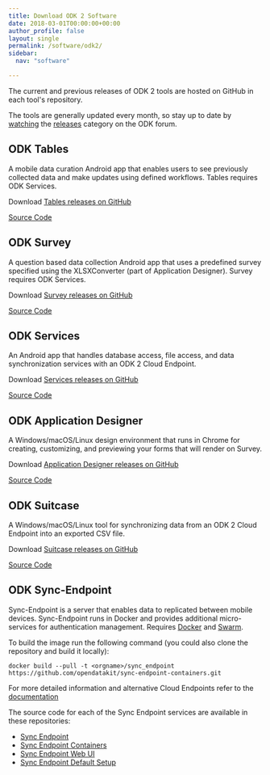 ```yaml
---
title: Download ODK 2 Software
date: 2018-03-01T00:00:00+00:00
author_profile: false
layout: single
permalink: /software/odk2/
sidebar:
  nav: "software"

---
```


The current and previous releases of ODK 2 tools are hosted on GitHub in each tool's repository. 

The tools are generally updated every month, so stay up to date by [watching](https://forum.opendatakit.org/t/9066) the [releases](https://forum.opendatakit.org/c/releases) category on the ODK forum.

## ODK Tables
A mobile data curation Android app that enables users to see previously collected data and make updates using defined workflows. Tables requires ODK Services.

Download [Tables releases on GitHub](https://github.com/opendatakit/tables/releases)

[Source Code](https://github.com/opendatakit/tables)

## ODK Survey
A question based data collection Android app that uses a predefined survey specified using the XLSXConverter (part of Application Designer). Survey requires ODK Services.

Download [Survey releases on GitHub](https://github.com/opendatakit/survey/releases)

[Source Code](https://github.com/opendatakit/survey)

## ODK Services
An Android app that handles database access, file access, and data synchronization services with an ODK 2 Cloud Endpoint. 

Download [Services releases on GitHub](https://github.com/opendatakit/services/releases)

[Source Code](https://github.com/opendatakit/services)

## ODK Application Designer
A  Windows/macOS/Linux design environment that runs in Chrome for creating, customizing, and previewing your forms that will render on Survey. 

Download [Application Designer releases on GitHub](https://github.com/opendatakit/app-designer/releases)

[Source Code](https://github.com/opendatakit/app-designer)

## ODK Suitcase
A Windows/macOS/Linux tool for synchronizing data from an ODK 2 Cloud Endpoint into an exported CSV file.

Download [Suitcase releases on GitHub](https://github.com/opendatakit/suitcase/releases)

[Source Code](https://github.com/opendatakit/suitcase)

## ODK Sync-Endpoint
Sync-Endpoint is a server that enables data to replicated between mobile devices. Sync-Endpoint runs in Docker and provides additional micro-services for authentication management. Requires [Docker](https://docs.docker.com/install/) and [Swarm](https://docs.docker.com/engine/swarm/swarm-tutorial/create-swarm/).

To build the image run the following command (you could also clone the repository and build it locally): 
```
docker build --pull -t <orgname>/sync_endpoint https://github.com/opendatakit/sync-endpoint-containers.git
```

For more detailed information and alternative Cloud Endpoints refer to the [documentation](https://docs.opendatakit.org/odk2/cloud-endpoints-intro/) 

The source code for each of the Sync Endpoint services are available in these repositories:

- [Sync Endpoint](https://github.com/opendatakit/sync-endpoint)
- [Sync Endpoint Containers](https://github.com/opendatakit/sync-endpoint-containers)
- [Sync Endpoint Web UI](https://github.com/opendatakit/sync-endpoint-web-ui)
- [Sync Endpoint Default Setup](https://github.com/opendatakit/sync-endpoint-default-setup)
